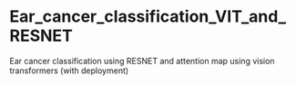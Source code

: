 # Ear_cancer_classification_VIT_and_RESNET
Ear cancer classification using RESNET and attention map using vision transformers (with deployment)

